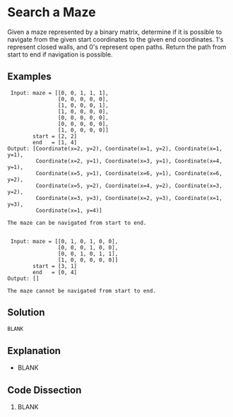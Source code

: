 # Search a Maze
Given a maze represented by a binary matrix, determine if it is possible to navigate from the given start coordinates to the given end coordinates. 1's represent closed walls, and 0's represent open paths. Return the path from start to end if navigation is possible.

## Examples
```
 Input: maze = [[0, 0, 1, 1, 1],
                [0, 0, 0, 0, 0],
                [1, 0, 0, 0, 1],
                [1, 0, 0, 0, 0],
                [0, 0, 0, 0, 0],
                [0, 0, 0, 0, 0],
                [1, 0, 0, 0, 0]]
        start = [2, 2]
        end   = [1, 4]
Output: [Coordinate(x=2, y=2), Coordinate(x=1, y=2), Coordinate(x=1, y=1),
         Coordinate(x=2, y=1), Coordinate(x=3, y=1), Coordinate(x=4, y=1),
         Coordinate(x=5, y=1), Coordinate(x=6, y=1), Coordinate(x=6, y=2),
         Coordinate(x=5, y=2), Coordinate(x=4, y=2), Coordinate(x=3, y=2),
         Coordinate(x=3, y=3), Coordinate(x=2, y=3), Coordinate(x=1, y=3),
         Coordinate(x=1, y=4)]

The maze can be navigated from start to end.


 Input: maze = [[0, 1, 0, 1, 0, 0],
                [0, 0, 0, 1, 0, 0],
                [0, 0, 1, 0, 1, 1],
                [1, 0, 0, 0, 0, 0]]
        start = [3, 1]
        end   = [0, 4]
Output: []

The maze cannot be navigated from start to end.
```

## Solution
```python
BLANK
```

## Explanation
* BLANK

## Code Dissection
1. BLANK